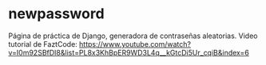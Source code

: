 # newpassword
Página de práctica de Django, generadora de contraseñas aleatorias.
Video tutorial de FaztCode: https://www.youtube.com/watch?v=I0m92SBfDI8&list=PL8x3KhBpER9WD3L4q__kGtcDi5Ur_cqiB&index=6

